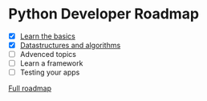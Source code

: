 # Python Developer Roadmap
- [x] [Learn the basics](https://github.com/k3ybladewielder/python-developer/blob/main/basics/basics.ipynb) 
- [x] [Datastructures and algorithms](https://github.com/k3ybladewielder/python-developer/blob/main/datastructures_algorithms/algoritmos.ipynb) 
- [ ] Advenced topics 
- [ ] Learn a framework
- [ ] Testing your apps

[Full roadmap](https://roadmap.sh/python)
